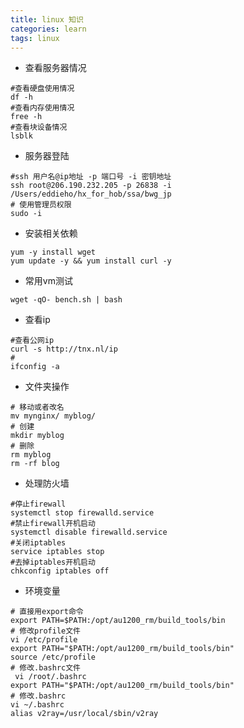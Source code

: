 ```yaml
---
title: linux 知识
categories: learn
tags: linux
---
```

- 查看服务器情况

```shell
#查看硬盘使用情况
df -h
#查看内存使用情况
free -h
#查看块设备情况
lsblk
```

- 服务器登陆

```shell
#ssh 用户名@ip地址 -p 端口号 -i 密钥地址
ssh root@206.190.232.205 -p 26838 -i /Users/eddieho/hx_for_hob/ssa/bwg_jp
# 使用管理员权限
sudo -i
```

- 安装相关依赖

```shell
yum -y install wget
yum update -y && yum install curl -y
```

- 常用vm测试

```shell
wget -qO- bench.sh | bash
```

- 查看ip

```shell
#查看公网ip
curl -s http://tnx.nl/ip
#
ifconfig -a
```

- 文件夹操作

``` shell
# 移动或者改名
mv mynginx/ myblog/
# 创建
mkdir myblog
# 删除
rm myblog
rm -rf blog
```

- 处理防火墙

```shell
#停止firewall
systemctl stop firewalld.service
#禁止firewall开机启动
systemctl disable firewalld.service
#关闭iptables
service iptables stop
#去掉iptables开机启动
chkconfig iptables off
```

- 环境变量

```shell
# 直接用export命令
export PATH=$PATH:/opt/au1200_rm/build_tools/bin
# 修改profile文件
vi /etc/profile
export PATH="$PATH:/opt/au1200_rm/build_tools/bin"
source /etc/profile
# 修改.bashrc文件
 vi /root/.bashrc
export PATH="$PATH:/opt/au1200_rm/build_tools/bin"
# 修改.bashrc
vi ~/.bashrc
alias v2ray=/usr/local/sbin/v2ray
```
